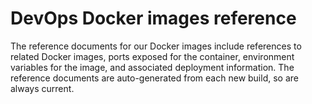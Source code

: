 # DevOps Docker images reference

The reference documents for our Docker images include references to related Docker images, ports exposed for the container, environment variables for the image, and associated deployment information. The reference documents are auto-generated from each new build, so are always current.
